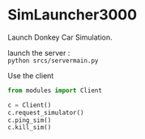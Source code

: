 # SimLauncher3000
Launch Donkey Car Simulation.

launch the server :    
```python srcs/servermain.py```

Use the client   
```python
from modules import Client

c = Client()
c.request_simulator()
c.ping_sim()
c.kill_sim()
```
